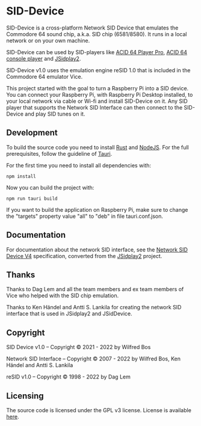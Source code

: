 # SID-Device

SID-Device is a cross-platform Network SID Device that emulates
the Commodore 64 sound chip, a.k.a. SID chip (6581/8580).
It runs in a local network or on your own machine.

SID-Device can be used by SID-players like
[ACID 64 Player Pro](https://www.acid64.com), 
[ACID 64 console player](https://github.com/WilfredC64/acid64c) and
[JSidplay2](https://sourceforge.net/projects/jsidplay2/).

SID-Device v1.0 uses the emulation engine reSID 1.0 that is included in the Commodore 64 emulator Vice.

This project started with the goal to turn a Raspberry Pi
into a SID device.
You can connect your Raspberry Pi, with Raspberry Pi Desktop installed,
to your local network via cable or Wi-fi and install SID-Device on it. 
Any SID player that supports the Network SID Interface
can then connect to the SID-Device and play SID tunes on it.

## Development

To build the source code you need to install 
[Rust](https://www.rust-lang.org/) and
[NodeJS](https://nodejs.org/). 
For the full prerequisites, follow the guideline of [Tauri](https://tauri.studio/v1/guides/getting-started/prerequisites).

For the first time you need to install all dependencies with:

```
npm install
```

Now you can build the project with:

```
npm run tauri build
```

If you want to build the application on Raspberry Pi, make sure to change the "targets" property value "all" to "deb" in file tauri.conf.json.


## Documentation

For documentation about the network SID interface, see the
[Network SID Device V4](https://htmlpreview.github.io/?https://github.com/WilfredC64/acid64c/blob/master/docs/network_sid_device_v4.html) specification,
converted from the
[JSidplay2](https://sourceforge.net/p/jsidplay2/code/HEAD/tree/trunk/jsidplay2/src/main/asciidoc/netsiddev.adoc) project.


## Thanks

Thanks to Dag Lem and all the team members and ex team members of Vice who
helped with the SID chip emulation.

Thanks to Ken H&auml;ndel and Antti S. Lankila for creating the network SID interface that is used in JSidplay2 and JSidDevice.


## Copyright

SID Device v1.0 &ndash; Copyright &#xa9; 2021 - 2022 by Wilfred Bos

Network SID Interface &ndash; Copyright &#xa9; 2007 - 2022
by Wilfred Bos, Ken H&auml;ndel and Antti S. Lankila

reSID v1.0 &ndash; Copyright &#xa9; 1998 - 2022 by Dag Lem


## Licensing

The source code is licensed under the GPL v3 license. License is available [here](/LICENSE).
